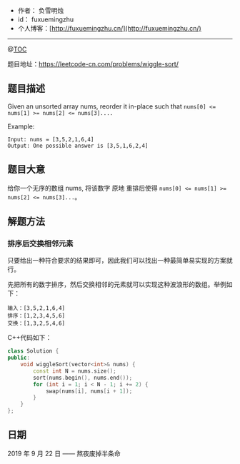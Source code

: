 

- 作者：    负雪明烛
- id：      fuxuemingzhu
- 个人博客：[http://fuxuemingzhu.cn/](http://fuxuemingzhu.cn/)

---
@[TOC](目录)

题目地址：https://leetcode-cn.com/problems/wiggle-sort/

## 题目描述

Given an unsorted array nums, reorder it in-place such that `nums[0] <= nums[1] >= nums[2] <= nums[3]....`

Example:

    Input: nums = [3,5,2,1,6,4]
    Output: One possible answer is [3,5,1,6,2,4]


## 题目大意

给你一个无序的数组 nums, 将该数字 原地 重排后使得 `nums[0] <= nums[1] >= nums[2] <= nums[3]...`。

## 解题方法

### 排序后交换相邻元素

只要给出一种符合要求的结果即可，因此我们可以找出一种最简单易实现的方案就行。

先把所有的数字排序，然后交换相邻的元素就可以实现这种波浪形的数组。举例如下：

    输入：[3,5,2,1,6,4]
    排序：[1,2,3,4,5,6]
    交换：[1,3,2,5,4,6]

C++代码如下：

```cpp
class Solution {
public:
    void wiggleSort(vector<int>& nums) {
        const int N = nums.size();
        sort(nums.begin(), nums.end());
        for (int i = 1; i < N - 1; i += 2) {
            swap(nums[i], nums[i + 1]);
        }
    }
};
```

## 日期

2019 年 9 月 22 日 —— 熬夜废掉半条命


  [1]: https://assets.leetcode.com/uploads/2018/10/12/candy_crush_example_2.png
  [2]: https://blog.csdn.net/fuxuemingzhu/article/details/101068011

